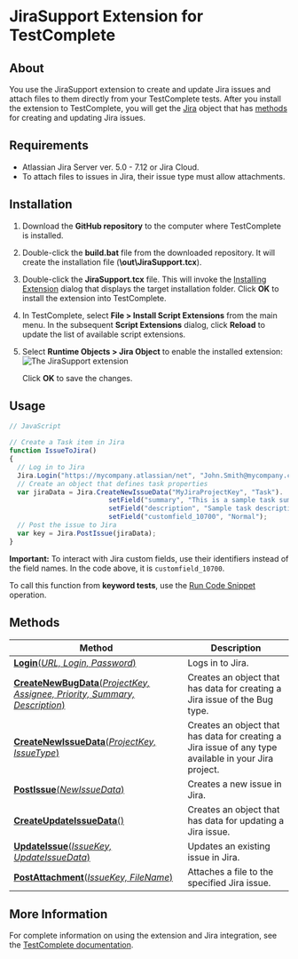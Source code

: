 # JiraSupport Extension for TestComplete
## About
You use the JiraSupport extension to create and update Jira issues and attach files to them directly from your TestComplete tests.
After you install the extension to TestComplete, you will get the [Jira](https://support.smartbear.com/testcomplete/docs/reference/program-objects/jira/index.html) object that has [methods](https://support.smartbear.com/testcomplete/docs/reference/program-objects/jira/methods.html) for creating and updating Jira issues.
## Requirements
- Atlassian Jira Server ver. 5.0 - 7.12 or Jira Cloud.
- To attach files to issues in Jira, their issue type must allow attachments.
## Installation
1. Download the **GitHub repository** to the computer where TestComplete is installed.
2. Double-click the **build.bat** file from the downloaded repository. It will create the installation file (**<GitHub repository>\out\JiraSupport.tcx**).
3. Double-click the **JiraSupport.tcx** file. This will invoke the [Installing Extension](https://support.smartbear.com/testcomplete/docs/working-with/extending/extensions-dialog.html?sbsearch=Installing%20Extension) dialog that displays the target installation folder.
Click **OK** to install the extension into TestComplete.
4. In TestComplete, select **File > Install Script Extensions** from the main menu. In the subsequent **Script Extensions** dialog, click **Reload** to update the list of available script extensions.
5. Select **Runtime Objects > Jira Object** to enable the installed extension: 
![The JiraSupport extension](/docs/jira-support-script-extension.png)

    Click **OK** to save the changes.
## Usage
```js
// JavaScript

// Create a Task item in Jira
function IssueToJira()
{
  // Log in to Jira
  Jira.Login("https://mycompany.atlassian/net", "John.Smith@mycompany.com", "c40Mwj3PovmZPFZbmIiwB8C6"); 
  // Create an object that defines task properties
  var jiraData = Jira.CreateNewIssueData("MyJiraProjectKey", "Task").
                         setField("summary", "This is a sample task summary").
                         setField("description", "Sample task description").
                         setField("customfield_10700", "Normal"); 
  // Post the issue to Jira
  var key = Jira.PostIssue(jiraData);
}
```
**Important:** To interact with Jira custom fields, use their identifiers instead of the field names. In the code above, it is `customfield_10700`.

To call this function from **keyword tests**, use the [Run Code Snippet](https://support.smartbear.com/testcomplete/docs/keyword-testing/reference/test-actions/run-code-snippet.html?sbsearch=Code%20Snippet%20Operation) operation.
## Methods
| **Method** | **Description** |
| ------ | ------ |
| [**Login**(*URL, Login, Password*)](https://support.smartbear.com/testcomplete/docs/reference/program-objects/jira/login.html) | Logs in to Jira.|
| [**CreateNewBugData**(*ProjectKey, Assignee, Priority, Summary, Description*)](https://support.smartbear.com/testcomplete/docs/reference/program-objects/jira/createnewbugdata.html) | Creates an object that has data for creating a Jira issue of the Bug type. |
| [**CreateNewIssueData**(*ProjectKey, IssueType*)](https://support.smartbear.com/testcomplete/docs/reference/program-objects/jira/createnewissuedata.html) | Creates an object that has data for creating a Jira issue of any type available in your Jira project. |
| [**PostIssue**(*NewIssueData*)](https://support.smartbear.com/testcomplete/docs/reference/program-objects/jira/postissue.html) | Creates a new issue in Jira. |
| [**CreateUpdateIssueData**()](https://support.smartbear.com/testcomplete/docs/reference/program-objects/jira/createupdateissuedata.html) | Creates an object that has data for updating a Jira issue. |
| [**UpdateIssue**(*IssueKey, UpdateIssueData*)](https://support.smartbear.com/testcomplete/docs/reference/program-objects/jira/updateissue.html) | Updates an existing issue in Jira. |
| [**PostAttachment**(*IssueKey, FileName*)](https://support.smartbear.com/testcomplete/docs/reference/program-objects/jira/postattachment.html) | Attaches a file to the specified Jira issue. |
## More Information
For complete information on using the extension and Jira integration, see the [TestComplete documentation](https://support.smartbear.com/testcomplete/docs/testing-with/log/working-with/creating-issue-reports/index.html).

